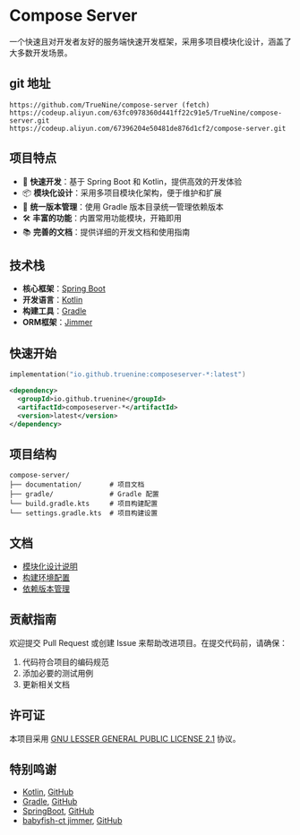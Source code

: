 # Compose Server

一个快速且对开发者友好的服务端快速开发框架，采用多项目模块化设计，涵盖了大多数开发场景。

## git 地址

```text
https://github.com/TrueNine/compose-server (fetch)
https://codeup.aliyun.com/63fc0978360d441ff22c91e5/TrueNine/compose-server.git
https://codeup.aliyun.com/67396204e50481de876d1cf2/compose-server.git
```

## 项目特点

- 🚀 **快速开发**：基于 Spring Boot 和 Kotlin，提供高效的开发体验
- 📦 **模块化设计**：采用多项目模块化架构，便于维护和扩展
- 🔧 **统一版本管理**：使用 Gradle 版本目录统一管理依赖版本
- 🛠️ **丰富的功能**：内置常用功能模块，开箱即用
- 📚 **完善的文档**：提供详细的开发文档和使用指南

## 技术栈

- **核心框架**：[Spring Boot](https://spring.io/projects/spring-boot)
- **开发语言**：[Kotlin](https://kotlinlang.org/)
- **构建工具**：[Gradle](https://gradle.org/)
- **ORM框架**：[Jimmer](https://github.com/babyfish-ct/jimmer)

## 快速开始

```kotlin
implementation("io.github.truenine:composeserver-*:latest")
```

```xml
<dependency>
  <groupId>io.github.truenine</groupId>
  <artifactId>composeserver-*</artifactId>
  <version>latest</version>
</dependency>
```


## 项目结构

```
compose-server/
├── documentation/       # 项目文档
├── gradle/              # Gradle 配置
└── build.gradle.kts     # 项目构建配置
└── settings.gradle.kts  # 项目构建设置
```

## 文档

- [模块化设计说明](./documentation/model_manifest.md)
- [构建环境配置](./documentation/build_env.md)
- [依赖版本管理](./gradle/libs.versions.toml)

## 贡献指南

欢迎提交 Pull Request 或创建 Issue 来帮助改进项目。在提交代码前，请确保：

1. 代码符合项目的编码规范
2. 添加必要的测试用例
3. 更新相关文档

## 许可证

本项目采用 [GNU LESSER GENERAL PUBLIC LICENSE 2.1](/LICENSE) 协议。

## 特别鸣谢

- [Kotlin](https://kotlinlang.org/), [GitHub](https://github.com/JetBrains/kotlin)
- [Gradle](https://gradle.org/), [GitHub](https://github.com/gradle)
- [SpringBoot](https://spring.io/projects/spring-boot), [GitHub](https://github.com/spring-projects)
- [babyfish-ct jimmer](https://github.com/babyfish-ct), [GitHub](https://github.com/babyfish-ct/jimmer)
